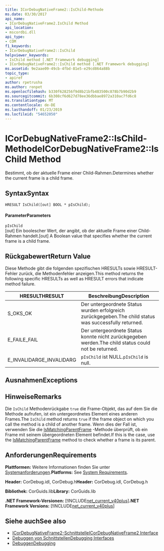 ```yaml
---
title: ICorDebugNativeFrame2::IsChild-Methode
ms.date: 03/30/2017
api_name:
- ICorDebugNativeFrame2.IsChild Method
api_location:
- mscordbi.dll
api_type:
- COM
f1_keywords:
- ICorDebugNativeFrame2::IsChild
helpviewer_keywords:
- IsChild method [.NET Framework debugging]
- ICorDebugNativeFrame2::IsChild method [.NET Framework debugging]
ms.assetid: 9e2aae09-49cb-4fbd-81e5-e29cd864a88b
topic_type:
- apiref
author: rpetrusha
ms.author: ronpet
ms.openlocfilehash: b330f628256f9d8b21bfb483500c878b7b90d2b9
ms.sourcegitcommit: 6b308cf6d627d78ee36dbbae8972a310ac7fd6c8
ms.translationtype: MT
ms.contentlocale: de-DE
ms.lasthandoff: 01/23/2019
ms.locfileid: "54652050"
---
```

# <a name="icordebugnativeframe2ischild-method"></a><span data-ttu-id="18f72-102">ICorDebugNativeFrame2::IsChild-Methode</span><span class="sxs-lookup"><span data-stu-id="18f72-102">ICorDebugNativeFrame2::IsChild Method</span></span>
<span data-ttu-id="18f72-103">Bestimmt, ob der aktuelle Frame einer Child-Rahmen.</span><span class="sxs-lookup"><span data-stu-id="18f72-103">Determines whether the current frame is a child frame.</span></span>  
  
## <a name="syntax"></a><span data-ttu-id="18f72-104">Syntax</span><span class="sxs-lookup"><span data-stu-id="18f72-104">Syntax</span></span>  
  
```  
HRESULT IsChild([out] BOOL * pIsChild);  
```  
  
#### <a name="parameters"></a><span data-ttu-id="18f72-105">Parameter</span><span class="sxs-lookup"><span data-stu-id="18f72-105">Parameters</span></span>  
 `pIsChild`  
 <span data-ttu-id="18f72-106">[out] Ein boolescher Wert, der angibt, ob der aktuelle Frame einer Child-Rahmen handelt.</span><span class="sxs-lookup"><span data-stu-id="18f72-106">[out] A Boolean value that specifies whether the current frame is a child frame.</span></span>  
  
## <a name="return-value"></a><span data-ttu-id="18f72-107">Rückgabewert</span><span class="sxs-lookup"><span data-stu-id="18f72-107">Return Value</span></span>  
 <span data-ttu-id="18f72-108">Diese Methode gibt die folgenden spezifischen HRESULTs sowie HRESULT-Fehler zurück, die Methodenfehler anzeigen.</span><span class="sxs-lookup"><span data-stu-id="18f72-108">This method returns the following specific HRESULTs as well as HRESULT errors that indicate method failure.</span></span>  
  
|<span data-ttu-id="18f72-109">HRESULT</span><span class="sxs-lookup"><span data-stu-id="18f72-109">HRESULT</span></span>|<span data-ttu-id="18f72-110">Beschreibung</span><span class="sxs-lookup"><span data-stu-id="18f72-110">Description</span></span>|  
|-------------|-----------------|  
|<span data-ttu-id="18f72-111">S_OK</span><span class="sxs-lookup"><span data-stu-id="18f72-111">S_OK</span></span>|<span data-ttu-id="18f72-112">Der untergeordnete Status wurden erfolgreich zurückgegeben.</span><span class="sxs-lookup"><span data-stu-id="18f72-112">The child status was successfully returned.</span></span>|  
|<span data-ttu-id="18f72-113">E_FAIL</span><span class="sxs-lookup"><span data-stu-id="18f72-113">E_FAIL</span></span>|<span data-ttu-id="18f72-114">Der untergeordnete Status konnte nicht zurückgegeben werden.</span><span class="sxs-lookup"><span data-stu-id="18f72-114">The child status could not be returned.</span></span>|  
|<span data-ttu-id="18f72-115">E_INVALIDARG</span><span class="sxs-lookup"><span data-stu-id="18f72-115">E_INVALIDARG</span></span>|<span data-ttu-id="18f72-116">`pIsChild` ist NULL.</span><span class="sxs-lookup"><span data-stu-id="18f72-116">`pIsChild` is null.</span></span>|  
  
## <a name="exceptions"></a><span data-ttu-id="18f72-117">Ausnahmen</span><span class="sxs-lookup"><span data-stu-id="18f72-117">Exceptions</span></span>  
  
## <a name="remarks"></a><span data-ttu-id="18f72-118">Hinweise</span><span class="sxs-lookup"><span data-stu-id="18f72-118">Remarks</span></span>  
 <span data-ttu-id="18f72-119">Die `IsChild` Methodenrückgabe `true` die Frame-Objekt, das auf dem Sie die Methode aufrufen, ist ein untergeordnetes Element eines anderen Frames.</span><span class="sxs-lookup"><span data-stu-id="18f72-119">The `IsChild` method returns `true` if the frame object on which you call the method is a child of another frame.</span></span> <span data-ttu-id="18f72-120">Wenn dies der Fall ist, verwenden Sie die [IsMatchingParentFrame](../../../../docs/framework/unmanaged-api/debugging/icordebugnativeframe2-ismatchingparentframe-method.md) -Methode überprüft, ob ein Frame mit seinem übergeordneten Element befindet.</span><span class="sxs-lookup"><span data-stu-id="18f72-120">If this is the case, use the [IsMatchingParentFrame](../../../../docs/framework/unmanaged-api/debugging/icordebugnativeframe2-ismatchingparentframe-method.md) method to check whether a frame is its parent.</span></span>  
  
## <a name="requirements"></a><span data-ttu-id="18f72-121">Anforderungen</span><span class="sxs-lookup"><span data-stu-id="18f72-121">Requirements</span></span>  
 <span data-ttu-id="18f72-122">**Plattformen:** Weitere Informationen finden Sie unter [Systemanforderungen](../../../../docs/framework/get-started/system-requirements.md).</span><span class="sxs-lookup"><span data-stu-id="18f72-122">**Platforms:** See [System Requirements](../../../../docs/framework/get-started/system-requirements.md).</span></span>  
  
 <span data-ttu-id="18f72-123">**Header:** CorDebug.idl, CorDebug.h</span><span class="sxs-lookup"><span data-stu-id="18f72-123">**Header:** CorDebug.idl, CorDebug.h</span></span>  
  
 <span data-ttu-id="18f72-124">**Bibliothek:** CorGuids.lib</span><span class="sxs-lookup"><span data-stu-id="18f72-124">**Library:** CorGuids.lib</span></span>  
  
 <span data-ttu-id="18f72-125">**.NET Framework-Versionen:** [!INCLUDE[net_current_v40plus](../../../../includes/net-current-v40plus-md.md)]</span><span class="sxs-lookup"><span data-stu-id="18f72-125">**.NET Framework Versions:** [!INCLUDE[net_current_v40plus](../../../../includes/net-current-v40plus-md.md)]</span></span>  
  
## <a name="see-also"></a><span data-ttu-id="18f72-126">Siehe auch</span><span class="sxs-lookup"><span data-stu-id="18f72-126">See also</span></span>
- [<span data-ttu-id="18f72-127">ICorDebugNativeFrame2-Schnittstelle</span><span class="sxs-lookup"><span data-stu-id="18f72-127">ICorDebugNativeFrame2 Interface</span></span>](../../../../docs/framework/unmanaged-api/debugging/icordebugnativeframe2-interface.md)
- [<span data-ttu-id="18f72-128">Debuggen von Schnittstellen</span><span class="sxs-lookup"><span data-stu-id="18f72-128">Debugging Interfaces</span></span>](../../../../docs/framework/unmanaged-api/debugging/debugging-interfaces.md)
- [<span data-ttu-id="18f72-129">Debuggen</span><span class="sxs-lookup"><span data-stu-id="18f72-129">Debugging</span></span>](../../../../docs/framework/unmanaged-api/debugging/index.md)
